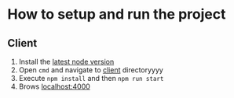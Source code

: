 # How to setup and run the project

## Client

1. Install the [latest node version](https://nodejs.org/en/)
2. Open `cmd` and navigate to [client](./client) directoryyyy
3. Execute `npm install` and then `npm run start `
4. Brows [localhost:4000](http://localhost:4000/)
